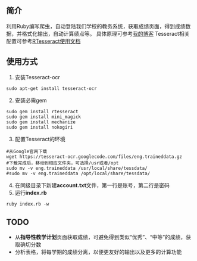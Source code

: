 ## 简介
利用Ruby编写爬虫，自动登陆我们学校的教务系统，获取成绩页面，得到成绩数据，并格式化输出，自动计算绩点等。
具体原理可参考[我的博客](http://www.jasonsi.com/2016/03/29/3/)
Tesseract相关配置可参考[RTesseract使用文档](https://github.com/dannnylo/rtesseract)

## 使用方式
1. 安装Tesseract-ocr

  ```
  sudo apt-get install tesseract-ocr
  ```
2. 安装必需gem

  ```
  sudo gem install rtesseract
  sudo gem install mini_magick
  sudo gem install mechanize
  sudo gem install nokogiri
  ```
3. 配置Tesseract的环境

  ```
  #从Google官网下载
  wget https://tesseract-ocr.googlecode.com/files/eng.traineddata.gz
  #下载完成后，移动到相应文件夹，可选择/usr或者/opt
  sudo mv -v eng.traineddata /usr/local/share/tessdata/
  #sudo mv -v eng.traineddata /opt/local/share/tessdata/
  ```
4. 在同级目录下新建**account.txt**文件，第一行是账号，第二行是密码
5. 运行**index.rb**
  ```
  ruby index.rb -w
  ```


## TODO
- 从**指导性教学计划**页面获取成绩，可避免得到类似“优秀”、“中等”的成绩，获取确切分数
- 分析表格，将每学期的成绩分离，以便更友好的输出以及更多的计算功能
